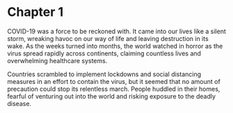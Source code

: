 # Chapter 1

COVID-19 was a force to be reckoned with. It came into our lives like a silent storm, wreaking havoc on our way of life and leaving destruction in its wake. As the weeks turned into months, the world watched in horror as the virus spread rapidly across continents, claiming countless lives and overwhelming healthcare systems.

Countries scrambled to implement lockdowns and social distancing measures in an effort to contain the virus, but it seemed that no amount of precaution could stop its relentless march. People huddled in their homes, fearful of venturing out into the world and risking exposure to the deadly disease.